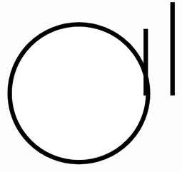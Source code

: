 <!DOCTYPE html>
<html>
<head>
  <title>London Time Clock</title>
  <style>
    /* Add some style to the clock */
    .clock {
      width: 300px;
      height: 300px;
      border-radius: 50%;
      border: 10px solid black;
      position: relative;
    }
    .clock .face {
      width: 100%;
      height: 100%;
      position: absolute;
      top: 0;
      left: 0;
      background-color: white;
      border-radius: 50%;
    }
    .clock .hand {
      width: 50%;
      height: 10px;
      background-color: black;
      position: absolute;
      top: 50%;
      left: 50%;
      transform-origin: 100%;
      transform: rotate(90deg);
      transition: transform 0.1s linear;
    }
    .clock .hand.hour {
      width: 70%;
    }
    .clock .digital {
      font-size: 48px;
      font-weight: bold;
      text-align: center;
      position: absolute;
      top: 50%;
      left: 50%;
      transform: translate(-50%, -50%);
    }
  </style>
</head>
<body>
  <!-- Add a div to display the clock -->
  <div id="clock" class="clock">
    <!-- Add a div to display the clock face -->
    <div class="face"></div>
    <!-- Add divs to display the clock hands -->
    <div id="hour-hand" class="hand hour"></div>
    <div id="minute-hand" class="hand"></div>
    <div id="second-hand" class="hand"></div>
    <!-- Add a div to display the digital time -->
    <div id="digital" class="digital"></div>
  </div>

  <script>
    // Get the clock element from the HTML document
    const clockElement = document.getElementById("clock");

    // Set the time zone offset for London in minutes
    const timeZoneOffset = 60;

    // Update the clock every second
    setInterval(function() {
      // Get the current time in London
      const currentTime = new Date(new Date().getTime() + timeZoneOffset * 60 * 1000);

      // Get the hour, minute, and second from the current time
      const hours = currentTime.getHours();
      const minutes = currentTime.getMinutes();
      const seconds = currentTime.getSeconds();

      // Calculate the angle for each clock hand
      const hourAngle = (hours / 12) * 360;
      const minuteAngle = (minutes / 60) * 360;
      const secondAngle = (seconds / 60) * 360;

      // Rotate the clock hands to the correct angle
      document.getElementById("hour-hand").style.transform = `rotate(${hourAngle}deg)`;
      document.getElementById("minute-hand").style.transform = `rotate(${minuteAngle
